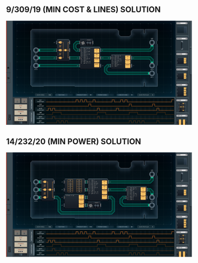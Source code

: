 9/309/19 (MIN COST & LINES) SOLUTION
------------------------------------

![screenshot0](https://github.com/shiawasenahikari/Shenzhen-IO-Solutions/blob/master/013-token-based-payment-kiosk/screenshot0.png)

14/232/20 (MIN POWER) SOLUTION
------------------------------

![screenshot1](https://github.com/shiawasenahikari/Shenzhen-IO-Solutions/blob/master/013-token-based-payment-kiosk/screenshot1.png)
